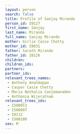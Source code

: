 ```yaml
---
layout: person
search: false
title: Profile of Sanjay Mirando
person_id: I0127
first_name: Sanjay
last_name: Mirando
full_name: Sanjay Mirando
mother: Girlie Casie Chetty
mother_id: I0031
father: Sarath Mirando
father_id: I0126
children:
children_ids:
partners:
partner_ids:
relevant_trees_names:
 - Anthony Anandappa
 - Casper Casie Chetty
 - Maria Nathalia Canjemanaden
 - Anthonia Wijeratnam
relevant_trees_ids:
 - I500013
 - I500097
 - I0112
 - I500100
sex: M
---
```


